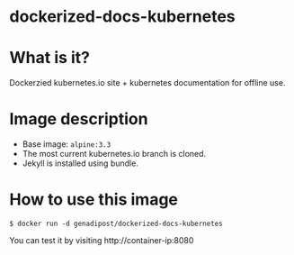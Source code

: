 # dockerized-docs-kubernetes

# What is it? #
Dockerzied kubernetes.io site + kubernetes documentation for offline use.

# Image description #
- Base image: `alpine:3.3`
- The most current kubernetes.io branch is cloned.
- Jekyll is installed using bundle.

# How to use this image #

```console
$ docker run -d genadipost/dockerized-docs-kubernetes

```
You can test it by visiting http://container-ip:8080
